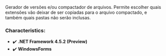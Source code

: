 Gerador de versões e/ou compactador de arquivos. Permite escolher quais extensões vão deixar de ser copiadas para o arquivo compactado, e também quais pastas não serão inclusas.


### Characteristics:

* :heavy_check_mark: **.NET Framework 4.5.2 (Preview)**
* :heavy_check_mark: **WindowsForms**

